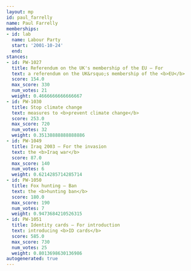 ```yaml
---
layout: mp
id: paul_farrelly
name: Paul Farrelly
memberships:
- id: lab
  name: Labour Party
  start: '2001-10-24'
  end: 
stances:
- id: PW-1027
  title: Referendum on the UK's membership of the EU — For
  text: a referendum on the UK&rsquo;s membership of the <b>EU</b>
  score: 154.0
  max_score: 330
  num_votes: 21
  weight: 0.4666666666666667
- id: PW-1030
  title: Stop climate change
  text: measures to <b>prevent climate change</b>
  score: 253.0
  max_score: 720
  num_votes: 32
  weight: 0.35138888888888886
- id: PW-1049
  title: Iraq 2003 — For the invasion
  text: the <b>Iraq war</b>
  score: 87.0
  max_score: 140
  num_votes: 6
  weight: 0.6214285714285714
- id: PW-1050
  title: Fox hunting — Ban
  text: the <b>hunting ban</b>
  score: 180.0
  max_score: 190
  num_votes: 7
  weight: 0.9473684210526315
- id: PW-1051
  title: Identity cards — For introduction
  text: introducing <b>ID cards</b>
  score: 585.0
  max_score: 730
  num_votes: 25
  weight: 0.8013698630136986
autogenerated: true
---
```

